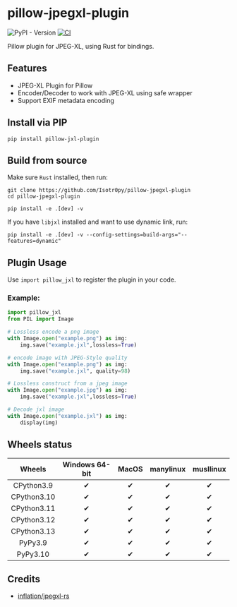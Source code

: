 # pillow-jpegxl-plugin
![PyPI - Version](https://img.shields.io/pypi/v/pillow-jxl-plugin)
[![CI](https://github.com/isotr0py/pillow-jpegxl-plugin/workflows/CI/badge.svg)](https://github.com/isotr0py/pillow-jpegxl-plugin/actions?query=workflow%3ACI)

Pillow plugin for JPEG-XL, using Rust for bindings.

## Features
- JPEG-XL Plugin for Pillow
- Encoder/Decoder to work with JPEG-XL using safe wrapper
- Support EXIF metadata encoding

## Install via PIP
```
pip install pillow-jxl-plugin
```

## Build from source
Make sure `Rust` installed, then run:
```
git clone https://github.com/Isotr0py/pillow-jpegxl-plugin
cd pillow-jpegxl-plugin

pip install -e .[dev] -v
```
If you have `libjxl` installed and want to use dynamic link, run:
```
pip install -e .[dev] -v --config-settings=build-args="--features=dynamic"
```

## Plugin Usage
Use `import pillow_jxl` to register the plugin in your code. 

### Example:
```python
import pillow_jxl
from PIL import Image

# Lossless encode a png image
with Image.open("example.png") as img:
    img.save("example.jxl",lossless=True)

# encode image with JPEG-Style quality
with Image.open("example.png") as img:
    img.save("example.jxl", quality=98)

# Lossless construct from a jpeg image
with Image.open("example.jpg") as img:
    img.save("example.jxl",lossless=True)

# Decode jxl image
with Image.open("example.jxl") as img:
    display(img)
```

## Wheels status
|    Wheels   	| Windows 64-bit 	| MacOS 	| manylinux 	| musllinux 	|
|:-----------:	|:--------------:	|:-----:	|:---------:	|:---------:	|
|  CPython3.9 	|        ✔       	|   ✔   	|     ✔     	|     ✔     	|
| CPython3.10 	|        ✔       	|   ✔   	|     ✔     	|     ✔     	|
| CPython3.11 	|        ✔       	|   ✔   	|     ✔     	|     ✔     	|
| CPython3.12 	|        ✔       	|   ✔   	|     ✔     	|     ✔     	|
| CPython3.13 	|        ✔       	|   ✔   	|     ✔     	|     ✔     	|
|   PyPy3.9   	|        ✔       	|   ✔   	|     ✔     	|     ✔     	|
|   PyPy3.10  	|        ✔       	|   ✔   	|     ✔     	|     ✔     	|

## Credits
- [inflation/jpegxl-rs](https://github.com/inflation/jpegxl-rs)
